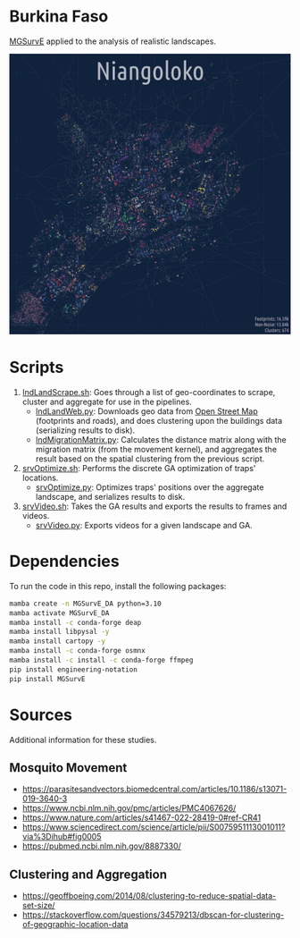 
# Burkina Faso

[MGSurvE](https://chipdelmal.github.io/MGSurvE/build/html/index.html) applied to the analysis of realistic landscapes.

<img src="./media/Niangoloko_map.jpg">

# Scripts

1. [lndLandScrape.sh](./lndLandScrape.sh): Goes through a list of geo-coordinates to scrape, cluster and aggregate for use in the pipelines.
   * [lndLandWeb.py](lndLandWeb.py): Downloads geo data from [Open Street Map](https://www.openstreetmap.org) (footprints and roads), and does clustering upon the buildings data (serializing results to disk).
   * [lndMigrationMatrix.py](./lndMigrationMatrix.py): Calculates the distance matrix along with the migration matrix (from the movement kernel), and aggregates the result based on the spatial clustering from the previous script.
2. [srvOptimize.sh](./srvOptimize.sh): Performs the discrete GA optimization of traps' locations.
   * [srvOptimize.py](./srvOptimize.py): Optimizes traps' positions over the aggregate landscape, and serializes results to disk.
3. [srvVideo.sh](./srvVideo.sh): Takes the GA results and exports the results to frames and videos.
   * [srvVideo.py](./srvVideo.py): Exports videos for a given landscape and GA.

# Dependencies

To run the code in this repo, install the following packages:

```bash
mamba create -n MGSurvE_DA python=3.10
mamba activate MGSurvE_DA
mamba install -c conda-forge deap
mamba install libpysal -y
mamba install cartopy -y
mamba install -c conda-forge osmnx
mamba install -c install -c conda-forge ffmpeg
pip install engineering-notation
pip install MGSurvE
```

# Sources

Additional information for these studies.

## Mosquito Movement

* https://parasitesandvectors.biomedcentral.com/articles/10.1186/s13071-019-3640-3
* https://www.ncbi.nlm.nih.gov/pmc/articles/PMC4067626/
* https://www.nature.com/articles/s41467-022-28419-0#ref-CR41
* https://www.sciencedirect.com/science/article/pii/S0075951113001011?via%3Dihub#fig0005
* https://pubmed.ncbi.nlm.nih.gov/8887330/


## Clustering and Aggregation

* https://geoffboeing.com/2014/08/clustering-to-reduce-spatial-data-set-size/
* https://stackoverflow.com/questions/34579213/dbscan-for-clustering-of-geographic-location-data
